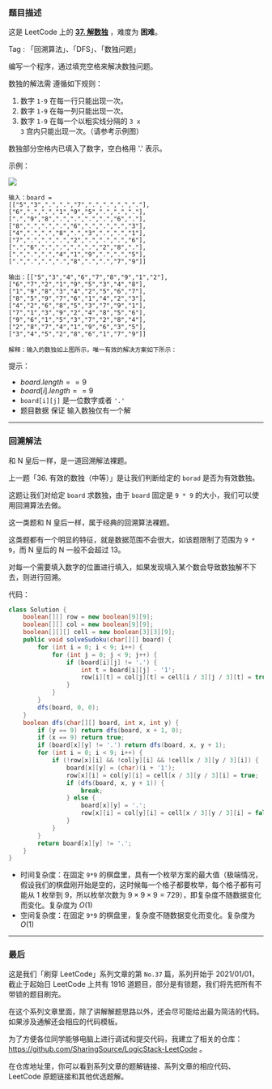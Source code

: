 ### 题目描述

这是 LeetCode 上的 **[37. 解数独](https://leetcode-cn.com/problems/sudoku-solver/solution/he-n-huang-hou-yi-yang-shi-yi-dao-hui-su-lfpd/)** ，难度为 **困难**。

Tag : 「回溯算法」、「DFS」、「数独问题」




编写一个程序，通过填充空格来解决数独问题。

数独的解法需 遵循如下规则：
1. 数字 `1-9` 在每一行只能出现一次。
2. 数字 `1-9` 在每一列只能出现一次。
3. 数字 `1-9` 在每一个以粗实线分隔的 `3 x 3` 宫内只能出现一次。（请参考示例图）

数独部分空格内已填入了数字，空白格用 '.' 表示。



示例：

![](https://assets.leetcode-cn.com/aliyun-lc-upload/uploads/2021/04/12/250px-sudoku-by-l2g-20050714svg.png)

```
输入：board = 
[["5","3",".",".","7",".",".",".","."],
["6",".",".","1","9","5",".",".","."],
[".","9","8",".",".",".",".","6","."],
["8",".",".",".","6",".",".",".","3"],
["4",".",".","8",".","3",".",".","1"],
["7",".",".",".","2",".",".",".","6"],
[".","6",".",".",".",".","2","8","."],
[".",".",".","4","1","9",".",".","5"],
[".",".",".",".","8",".",".","7","9"]]

输出：[["5","3","4","6","7","8","9","1","2"],["6","7","2","1","9","5","3","4","8"],
["1","9","8","3","4","2","5","6","7"],
["8","5","9","7","6","1","4","2","3"],
["4","2","6","8","5","3","7","9","1"],
["7","1","3","9","2","4","8","5","6"],
["9","6","1","5","3","7","2","8","4"],
["2","8","7","4","1","9","6","3","5"],
["3","4","5","2","8","6","1","7","9"]]

解释：输入的数独如上图所示，唯一有效的解决方案如下所示：
```

提示：
* $board.length == 9$
* $board[i].length == 9$
* `board[i][j]` 是一位数字或者 `'.'`
* 题目数据 保证 输入数独仅有一个解

---

### 回溯解法

和 N 皇后一样，是一道回溯解法裸题。

上一题「36. 有效的数独（中等）」是让我们判断给定的 `borad` 是否为有效数独。

这题让我们对给定 `board` 求数独，由于 `board` 固定是 `9 * 9` 的大小，我们可以使用回溯算法去做。

这一类题和 N 皇后一样，属于经典的回溯算法裸题。

这类题都有一个明显的特征，就是数据范围不会很大，如该题限制了范围为 `9 * 9`，而 N 皇后的 N 一般不会超过 13。

对每一个需要填入数字的位置进行填入，如果发现填入某个数会导致数独解不下去，则进行回溯。

代码：
```java
class Solution {
    boolean[][] row = new boolean[9][9];
    boolean[][] col = new boolean[9][9];
    boolean[][][] cell = new boolean[3][3][9];
    public void solveSudoku(char[][] board) {
        for (int i = 0; i < 9; i++) {
            for (int j = 0; j < 9; j++) {
                if (board[i][j] != '.') {
                    int t = board[i][j] - '1';
                    row[i][t] = col[j][t] = cell[i / 3][j / 3][t] = true;
                }
            }
        }
        dfs(board, 0, 0);
    }
    boolean dfs(char[][] board, int x, int y) {
        if (y == 9) return dfs(board, x + 1, 0);
        if (x == 9) return true;
        if (board[x][y] != '.') return dfs(board, x, y + 1);
        for (int i = 0; i < 9; i++) {
            if (!row[x][i] && !col[y][i] && !cell[x / 3][y / 3][i]) {
                board[x][y] = (char)(i + '1');
                row[x][i] = col[y][i] = cell[x / 3][y / 3][i] = true;
                if (dfs(board, x, y + 1)) {
                    break;
                } else {
                    board[x][y] = '.';
                    row[x][i] = col[y][i] = cell[x / 3][y / 3][i] = false;
                }
            }
        }
        return board[x][y] != '.';
    }
}
```
* 时间复杂度：在固定 `9*9` 的棋盘里，具有一个枚举方案的最大值（极端情况，假设我们的棋盘刚开始是空的，这时候每一个格子都要枚举，每个格子都有可能从 $1$ 枚举到 $9$，所以枚举次数为 $9 \times 9 \times 9 = 729$），即复杂度不随数据变化而变化。复杂度为 $O(1)$
* 空间复杂度：在固定 `9*9` 的棋盘里，复杂度不随数据变化而变化。复杂度为 $O(1)$

---

### 最后

这是我们「刷穿 LeetCode」系列文章的第 `No.37` 篇，系列开始于 2021/01/01，截止于起始日 LeetCode 上共有 1916 道题目，部分是有锁题，我们将先把所有不带锁的题目刷完。

在这个系列文章里面，除了讲解解题思路以外，还会尽可能给出最为简洁的代码。如果涉及通解还会相应的代码模板。

为了方便各位同学能够电脑上进行调试和提交代码，我建立了相关的仓库：https://github.com/SharingSource/LogicStack-LeetCode 。

在仓库地址里，你可以看到系列文章的题解链接、系列文章的相应代码、LeetCode 原题链接和其他优选题解。

